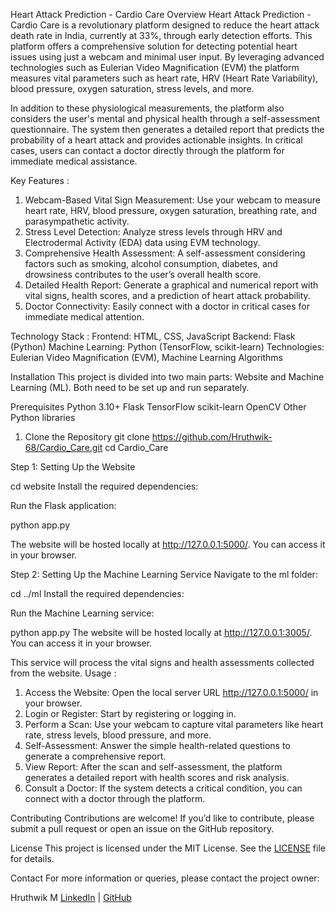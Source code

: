 Heart Attack Prediction - Cardio Care
Overview
Heart Attack Prediction - Cardio Care is a revolutionary platform designed to reduce the heart attack death rate in India, currently at 33%, through early detection efforts. This platform offers a comprehensive solution for detecting potential heart issues using just a webcam and minimal user input. By leveraging advanced technologies such as Eulerian Video Magnification (EVM)  the platform measures vital parameters such as heart rate, HRV (Heart Rate Variability), blood pressure, oxygen saturation, stress levels, and more.

In addition to these physiological measurements, the platform also considers the user's mental and physical health through a self-assessment questionnaire. The system then generates a detailed report that predicts the probability of a heart attack and provides actionable insights. In critical cases, users can contact a doctor directly through the platform for immediate medical assistance.

Key Features :
1. Webcam-Based Vital Sign Measurement: Use your webcam to measure heart rate, HRV, blood pressure, oxygen saturation, breathing rate, and parasympathetic activity.
2. Stress Level Detection: Analyze stress levels through HRV and Electrodermal Activity (EDA) data using EVM technology.
3. Comprehensive Health Assessment: A self-assessment considering factors such as smoking, alcohol consumption, diabetes, and drowsiness contributes to the user’s overall health score.
4. Detailed Health Report: Generate a graphical and numerical report with vital signs, health scores, and a prediction of heart attack probability.
5. Doctor Connectivity: Easily connect with a doctor in critical cases for immediate medical attention.

Technology Stack :
Frontend: HTML, CSS, JavaScript
Backend: Flask (Python)
Machine Learning: Python (TensorFlow, scikit-learn)
Technologies: Eulerian Video Magnification (EVM), Machine Learning Algorithms

Installation
This project is divided into two main parts: Website and Machine Learning (ML). Both need to be set up and run separately.

Prerequisites
Python 3.10+
Flask
TensorFlow
scikit-learn
OpenCV
Other Python libraries 


1. Clone the Repository
git clone https://github.com/Hruthwik-68/Cardio_Care.git
cd Cardio_Care

Step 1: Setting Up the Website

cd website
Install the required dependencies:

Run the Flask application:

python app.py

The website will be hosted locally at http://127.0.0.1:5000/. You can access it in your browser.

Step 2: Setting Up the Machine Learning Service
Navigate to the ml folder:

cd ../ml
Install the required dependencies:

Run the Machine Learning service:

python app.py
The website will be hosted locally at http://127.0.0.1:3005/. You can access it in your browser.

This service will process the vital signs and health assessments collected from the website.
Usage :  
1. Access the Website: Open the local server URL http://127.0.0.1:5000/ in your browser.
2. Login or Register: Start by registering or logging in.
3. Perform a Scan: Use your webcam to capture vital parameters like heart rate, stress levels, blood pressure, and more.
4. Self-Assessment: Answer the simple health-related questions to generate a comprehensive report.
5. View Report: After the scan and self-assessment, the platform generates a detailed report with health scores and risk analysis.
6. Consult a Doctor: If the system detects a critical condition, you can connect with a doctor through the platform.

Contributing
Contributions are welcome! If you’d like to contribute, please submit a pull request or open an issue on the GitHub repository.

License
This project is licensed under the MIT License. See the [LICENSE](./LICENSE) file for details.


Contact
For more information or queries, please contact the project owner:

Hruthwik M
[LinkedIn](https://www.linkedin.com/in/hruthwik-m) | [GitHub](https://github.com/Hruthwik-68)

